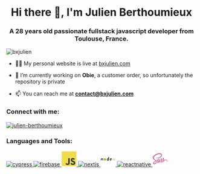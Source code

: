<h1 align="center">Hi there 👋, I'm Julien Berthoumieux</h1>
<h3 align="center">A 28 years old passionate fullstack javascript developer from Toulouse, France.</h3>

<p align="left"> <img src="https://komarev.com/ghpvc/?username=bxjulien&label=Profile%20views&color=0e75b6&style=flat" alt="bxjulien" /> </p>

- 👨‍💻 My personal website is live at <a href="https://bxjulien.com" target="blank">bxjulien.com</a>

- 🔭 I’m currently working on **Obie**, a customer order, so unfortunately the repository is private 

- 📫 You can reach me at **contact@bxjulien.com**

<h3 align="left">Connect with me:</h3>
<p align="left">
<a href="https://linkedin.com/in/julien-berthoumieux" target="blank"><img align="center" src="https://raw.githubusercontent.com/rahuldkjain/github-profile-readme-generator/master/src/images/icons/Social/linked-in-alt.svg" alt="julien-berthoumieux" height="30" width="40" /></a>
</p>

<h3 align="left">Languages and Tools:</h3>
<p align="left"> <a href="https://www.cypress.io" target="_blank" rel="noreferrer"> <img src="https://raw.githubusercontent.com/simple-icons/simple-icons/6e46ec1fc23b60c8fd0d2f2ff46db82e16dbd75f/icons/cypress.svg" alt="cypress" width="40" height="40"/> </a> <a href="https://firebase.google.com/" target="_blank" rel="noreferrer"> <img src="https://www.vectorlogo.zone/logos/firebase/firebase-icon.svg" alt="firebase" width="40" height="40"/> </a> <a href="https://developer.mozilla.org/en-US/docs/Web/JavaScript" target="_blank" rel="noreferrer"> <img src="https://raw.githubusercontent.com/devicons/devicon/master/icons/javascript/javascript-original.svg" alt="javascript" width="40" height="40"/> </a> <a href="https://nextjs.org/" target="_blank" rel="noreferrer"> <img src="https://cdn.worldvectorlogo.com/logos/nextjs-2.svg" alt="nextjs" width="40" height="40"/> </a> <a href="https://nodejs.org" target="_blank" rel="noreferrer"> <img src="https://raw.githubusercontent.com/devicons/devicon/master/icons/nodejs/nodejs-original-wordmark.svg" alt="nodejs" width="40" height="40"/> </a> <a href="https://reactnative.dev/" target="_blank" rel="noreferrer"> <img src="https://reactnative.dev/img/header_logo.svg" alt="reactnative" width="40" height="40"/> </a> <a href="https://sass-lang.com" target="_blank" rel="noreferrer"> <img src="https://raw.githubusercontent.com/devicons/devicon/master/icons/sass/sass-original.svg" alt="sass" width="40" height="40"/> </a> </p>
